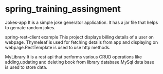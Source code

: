 # spring_training_assingment

Jokes-app It is a simple joke generator application. It has a jar file that helps to genrate random jokes.

spring-rest-client example This project displays billing details of a user on webpage. Thymeleaf is used for fetching details from app and displaying on webpage.RestTemplate is used to use http methods.

MyLibrary It is a rest api that performs various CRUD operations like adding,updating and deleting book from library database.MySql data base is used to store data.
